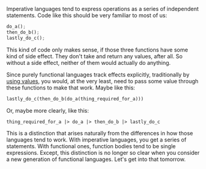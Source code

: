 Imperative languages tend to express operations as a series of independent
statements. Code like this should be very familiar to most of us:

```rust
do_a();
then_do_b();
lastly_do_c();
```

This kind of code only makes sense, if those three functions have some kind of
side effect. They don't take and return any values, after all. So without a side
effect, neither of them would actually do anything.

Since purely functional languages track effects explicitly, traditionally by
[using values](/daily/2025-04-25), you would, at the very least, need to pass
some value through these functions to make that work. Maybe like this:

```rust
lastly_do_c(then_do_b(do_a(thing_required_for_a)))
```

Or, maybe more clearly, like this:

```
thing_required_for_a |> do_a |> then_do_b |> lastly_do_c
```

This is a distinction that arises naturally from the differences in how those
languages tend to work. With imperative languages, you get a series of
statements. With functional ones, function bodies tend to be single expressions.
Except, this distinction is no longer so clear when you consider a new
generation of functional languages. Let's get into that tomorrow.
